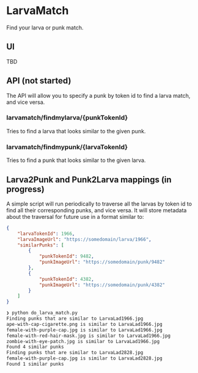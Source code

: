 # LarvaMatch

Find your larva or punk match.

## UI
TBD

## API (not started)
The API will allow you to specify a punk by token id to find a larva match, and vice versa.

### larvamatch/findmylarva/{punkTokenId}
Tries to find a larva that looks similar to the given punk.

### larvamatch/findmypunk/{larvaTokenId}
Tries to find a punk that looks similar to the given larva.

## Larva2Punk and Punk2Larva mappings (in progress)
A simple script will run periodically to traverse all the larvas by token id to find all their corresponding punks, and vice versa.  It will store metadata about the traversal for future use in a format similar to:
```json
{
    "larvaTokenId": 1966,
    "larvaImageUrl": "https://somedomain/larva/1966",
    "similarPunks": [
        {
            "punkTokenId": 9482,
            "punkImageUrl": "https://somedomain/punk/9482"
        },
        {
            "punkTokenId": 4382,
            "punkImageUrl": "https://somedomain/punk/4382"
        }
    ]
}
```

```bash
❯ python do_larva_match.py 
Finding punks that are similar to LarvaLad1966.jpg
ape-with-cap-cigarette.png is similar to LarvaLad1966.jpg
female-with-purple-cap.jpg is similar to LarvaLad1966.jpg
female-with-red-hair-mask.jpg is similar to LarvaLad1966.jpg
zombie-with-eye-patch.jpg is similar to LarvaLad1966.jpg
Found 4 similar punks
Finding punks that are similar to LarvaLad2828.jpg
female-with-purple-cap.jpg is similar to LarvaLad2828.jpg
Found 1 similar punks
```